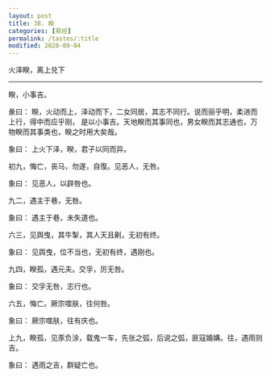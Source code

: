 ```yaml
---
layout: post
title: 38. 睽
categories: [易经]
permalink: /tastes/:title
modified: 2020-09-04
---
```


火泽睽，离上兑下

---

睽，小事吉。

彖曰： 睽，火动而上，泽动而下，二女同居，其志不同行。说而丽乎明，柔进而上行，得中而应乎刚，
是以小事吉。天地睽而其事同也，男女睽而其志通也，万物睽而其事类也，睽之时用大矣哉。

象曰： 上火下泽，睽，君子以同而异。

初九，悔亡，丧马，勿遂，自復。见恶人，无咎。

象曰： 见恶人，以辟咎也。

九二，遇主于巷，无咎。

象曰： 遇主于巷，未失道也。

六三，见舆曳，其牛掣，其人天且劓，无初有终。

象曰： 见舆曳，位不当也，无初有终，遇刚也。

九四，睽孤，遇元夫。交孚，厉无咎。

象曰： 交孚无咎，志行也。

六五，悔亡。厥宗噬肤，往何咎。

象曰： 厥宗噬肤，往有庆也。

上九，睽孤，见豕负涂，载鬼一车，先张之弧，后说之弧，匪寇婚媾。往，遇雨则吉。

象曰： 遇雨之吉，群疑亡也。
